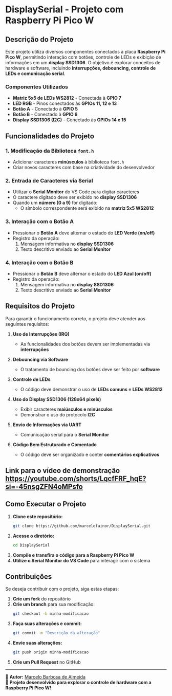 # DisplaySerial - Projeto com Raspberry Pi Pico W

## Descrição do Projeto
Este projeto utiliza diversos componentes conectados à placa **Raspberry Pi Pico W**, permitindo interação com botões, controle de LEDs e exibição de informações em um **display SSD1306**. O objetivo é explorar conceitos de hardware e software, incluindo **interrupções, debouncing, controle de LEDs e comunicação serial**.

### Componentes Utilizados
- **Matriz 5x5 de LEDs WS2812** - Conectada à **GPIO 7**
- **LED RGB** - Pinos conectados às **GPIOs 11, 12 e 13**
- **Botão A** - Conectado à **GPIO 5**
- **Botão B** - Conectado à **GPIO 6**
- **Display SSD1306 (I2C)** - Conectado às **GPIOs 14 e 15**

## Funcionalidades do Projeto

### 1. Modificação da Biblioteca `font.h`
- Adicionar caracteres **minúsculos** à biblioteca `font.h`
- Criar novos caracteres com base na criatividade do desenvolvedor

### 2. Entrada de Caracteres via Serial
- Utilizar o **Serial Monitor** do VS Code para digitar caracteres
- O caractere digitado deve ser exibido no **display SSD1306**
- Quando um **número (0 a 9)** for digitado:
  - O símbolo correspondente será exibido na **matriz 5x5 WS2812**

### 3. Interação com o Botão A
- Pressionar o **Botão A** deve alternar o estado do **LED Verde (on/off)**
- Registro da operação:
  1. Mensagem informativa no **display SSD1306**
  2. Texto descritivo enviado ao **Serial Monitor**

### 4. Interação com o Botão B
- Pressionar o **Botão B** deve alternar o estado do **LED Azul (on/off)**
- Registro da operação:
  1. Mensagem informativa no **display SSD1306**
  2. Texto descritivo enviado ao **Serial Monitor**

## Requisitos do Projeto
Para garantir o funcionamento correto, o projeto deve atender aos seguintes requisitos:

1. **Uso de Interrupções (IRQ)**
   - As funcionalidades dos botões devem ser implementadas via **interrupções**

2. **Debouncing via Software**
   - O tratamento de bouncing dos botões deve ser feito por **software**

3. **Controle de LEDs**
   - O código deve demonstrar o uso de **LEDs comuns** e **LEDs WS2812**

4. **Uso do Display SSD1306 (128x64 pixels)**
   - Exibir caracteres **maiúsculos e minúsculos**
   - Demonstrar o uso do protocolo **I2C**

5. **Envio de Informações via UART**
   - Comunicação serial para o **Serial Monitor**

6. **Código Bem Estruturado e Comentado**
   - O código deve ser organizado e conter **comentários explicativos**

## Link para o vídeo de demonstração https://youtube.com/shorts/LqcfFRF_hqE?si=-45nsgZFN4oMPsfo

## Como Executar o Projeto
1. **Clone este repositório:**
   ```sh
   git clone https://github.com/marcelofainor/DisplaySerial.git
   ```
2. **Acesse o diretório:**
   ```sh
   cd DisplaySerial
   ```
3. **Compile e transfira o código para a Raspberry Pi Pico W**
4. **Utilize o Serial Monitor do VS Code** para interagir com o sistema

## Contribuições
Se deseja contribuir com o projeto, siga estas etapas:
1. **Crie um fork** do repositório
2. **Crie um branch** para sua modificação:
   ```sh
   git checkout -b minha-modificacao
   ```
3. **Faça suas alterações e commit:**
   ```sh
   git commit -m "Descrição da alteração"
   ```
4. **Envie suas alterações:**
   ```sh
   git push origin minha-modificacao
   ```
5. **Crie um Pull Request** no GitHub

---
📌 **Autor:** [Marcelo Barbosa de Almeida](https://github.com/marcelofainor)  
🚀 **Projeto desenvolvido para explorar o controle de hardware com a Raspberry Pi Pico W!**

